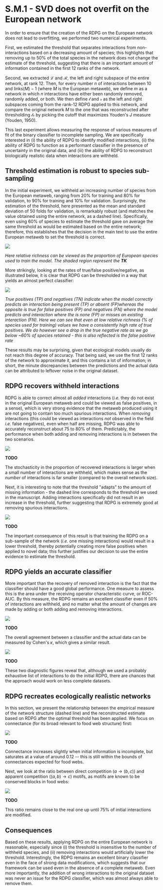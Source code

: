 # S.M.1 - SVD does not overfit on the European network

In order to ensure that the creation of the RDPG on the European network does
not lead to overfitting, we performed two numerical experiments.

First, we estimated the threshold that separates interactions from
non-interactions based on a decreasing amount of species; this highlights that
removing up to 50% of the total species in the network does not change the
estimate of the threshold, suggesting that there is an important amount of
information contained in the first 12 ranks of the network.

Second, we extracted $\mathcal{L}$ and $\mathcal{R}$, the left and right
subspace of the entire network, at rank 12. Then, for every number $n$ of
interactions between 10 and $\text{links}(M)-1$ (where $M$ is the European
metaweb), we define $m$ as a network in which $n$ interactions have either been
randomly removed, randomly added, or both. We then define $\mathcal{l}$ and
$\mathcal{r}$ as the left and right subspaces coming from the rank-12 RDPG
applied to this network, and compare the original network $M$ to the one that
was reconstructed after thresholding $\mathcal{l}\mathcal{r}$ by picking the
cutoff that maximizes Youden's *J* measure (Youden, 1950).

This last experiment allows measuring the response of various measures of fit of
the binary classifier to incomplete sampling. We are specifically interested in
(i) the ability of RDPG to identify modified interactions, (ii) the ability of
RDPG to function as a performant classifier in the presence of uncertainty in
the original data, and (iii) the ability of RDPG to reconstruct biologically
realistic data when interactions are withheld.

## Threshold estimation is robust to species sub-sampling

In the initial experiment, we withheld an increasing number of species from the
European metaweb, ranging from 20% for training and 80% for validation, to 90%
for training and 10% for validation. Surprisingly, the estimation of the
threshold, here presented as the mean and standard deviation of 50 folds for
validation, is remarkably robust (and matches the value obtained using the
entire network, as a dashed line). Specifically, even using 60% of species to
estimate the threshold gave on average the same threshold as would be estimated
based on the entire network; therefore, this establishes that the decision in
the main text to use the entire European metaweb to set the threshold is
correct.

![](./figures/supplementary/sensibility_threshold_species.png)

*Here relative richness can be viewed as the proportion of European species used
to train the model. The shaded region represent the $\textbf{TK}$*

More strikingly, looking at the rates of true/false positive/negative, as
illustrated below, it is clear that RDPG can be thresholded in a way that yields
an almost perfect classifier:

![](./figures/supplementary/sensibility_species.png)

*True positives (TP) and negatives (TN) indicate when the model correctly
predicts an interaction being present (TP) or absent (FP)whereas the opposite is
true for false positives (FP) and negatives (FN) where the model predicts and
interaction where the is none (FP) or misses an existing interaction (FN). Here
we can see that even at low relative richness (% of species used for training)
values we have a consistently high rate of true positives. We do however see a
drop in the true negative rate as we go below ~60% of species retained - this is
also reflected is the false positive rate*

These results may be surprising, given that ecological models usually do not
reach this degree of accuracy. That being said, we use the first 12 ranks of the
network to approximate it, and this contains a lot of information; in short, the
minute discrepancies between the predictions and the actual data can be
attributed to leftover noise in the original dataset.

## RDPG recovers withheld interactions

RDPG is able to correct almost all *added* interactions (*i.e.* they do not
exist in the original European metaweb and could be viewed as false positives,
in a sense), which is very strong evidence that the metaweb produced using it
are not going to contain too much spurious interactions. When *removing*
interactions (this could be viewed as interactions *not* observed in the field
*i.e.* false negatives), even when half are missing, RDPG was able to accurately
reconstruct about 75 to 80% of them. Predictably, the performance when both
adding and removing interactions is in between the two scenarios.

![](./figures/supplementary/sensibility_recovery.png)

**TODO**

The stochasticity in the proportion of recovered interactions is larger when a
small number of interactions are withheld, which makes sense as the *number* of
interactions is far smaller (compared to the overall network size).

Next, it is interesting to note that the threshold "adapts" to the amount of
missing information - the dashed line corresponds to the threshold we used in
the manuscript. Adding interactions specifically did not result in an increase
in the threshold, further suggesting that RDPG is extremely good at removing
spurious interactions.

![](./figures/supplementary/sensibility_threshold.png)

**TODO**

The important consequence of this result is that training the RDPG on a
sub-sample of the network (*i.e.* one missing interactions) would result in a
lower threshold, thereby potentially creating more false positives when applied
to novel data; this further justifies our decision to use the entire evidence to
estimate the threshold.

## RDPG yields an accurate classifier

More important than the recovery of removed interaction is the fact that the
classifier should have a good global performance. One measure to assess this is
the area under the receiving operator characteristic curve, or ROC-AUC. By this
measure, the RDPG remains an excellent classifier even if 50% of interactions
are withheld, and no matter what the amount of changes are made by adding or
both adding and removing interactions.

![](./figures/supplementary/sensibility_rocauc.png)

**TODO**

The overall agreement between a classifier and the actual data can be measured
by Cohen's $\kappa$, which gives a similar result.

![](./figures/supplementary/sensibility_kappa.png)

**TODO**

These two diagnostic figures reveal that, although we used a probably exhaustive
list of interactions to do the initial RDPG, there are chances that the approach
would work on less complete datasets.

## RDPG recreates ecologically realistic networks

In this section, we present the relationship between the empirical measure of
the network structure (dashed line) and the reconstructed estimate based on RDPG
after the optimal threshold has been applied. We focus on connectance (for its
broad relevant to food web structure) first:

![](./figures/supplementary/sensibility_connectance.png)

**TODO**

Connectance increases slightly when initial information is incomplete, but
saturates at a value of around 0.12 -- this is still within the bounds of
connectances expected for food webs.

Next, we look at the ratio between direct competition ($a \rightarrow (b,c)$)
and apparent competition ($(a,b) \rightarrow c$) motifs, as motifs are known to
be conserved blocks in food webs:

![](./figures/supplementary/sensibility_motifs.png)

**TODO**

This ratio remains close to the real one up until 75% of initial interactions
are modified.

## Consequences

Based on these results, applying RDPG on the entire European network is
reasonable, especially since (i) the threshold is insensitive to the number of
withheld species, and (ii) removing interactions would artificially lower the
threshold. Interestingly, the RDPG remains an excellent binary classifier even
in the face of strong data modifications, which suggests that our framework can
be used even in the absence of a complete metaweb. Even more importantly, the
addition of wrong interactions to the original dataset was never an issue for
the RDPG classifier, which was almost always able to remove them.